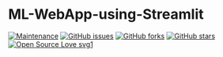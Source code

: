 # ML-WebApp-using-Streamlit


[![Maintenance](https://img.shields.io/badge/Maintained%3F-yes-green.svg)](https://github.com/sagnik20/ML-WebApp-using-Streamlit/graphs/commit-activity) [![GitHub issues](https://img.shields.io/github/issues/sagnik20/ML-WebApp-using-Streamlit)](https://github.com/sagnik20/ML-WebApp-using-Streamlit/issues)
[![GitHub forks](https://img.shields.io/github/forks/sagnik20/ML-WebApp-using-Streamlit?style=social)](https://github.com/sagnik20/ML-WebApp-using-Streamlit/network) [![GitHub stars](https://img.shields.io/github/stars/sagnik20/ML-WebApp-using-Streamlit?style=social)](https://github.com/sagnik20/ML-WebApp-using-Streamlit/stargazers) [![Open Source Love svg1](https://badges.frapsoft.com/os/v1/open-source.svg?v=103)](https://github.com/ellerbrock/open-source-badges/)


